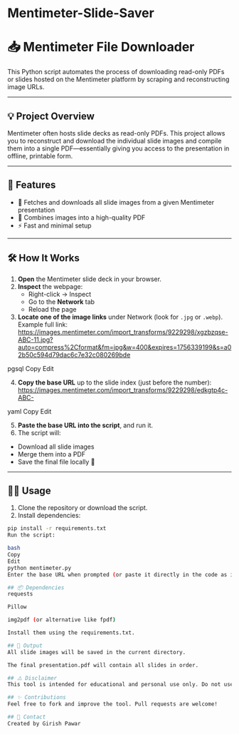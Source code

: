 # Mentimeter-Slide-Saver
# 📥 Mentimeter File Downloader

This Python script automates the process of downloading read-only PDFs or slides hosted on the Mentimeter platform by scraping and reconstructing image URLs.

---

## 💡 Project Overview

Mentimeter often hosts slide decks as read-only PDFs. This project allows you to reconstruct and download the individual slide images and compile them into a single PDF—essentially giving you access to the presentation in offline, printable form.

---

## 🚀 Features

- 🔗 Fetches and downloads all slide images from a given Mentimeter presentation
- 📄 Combines images into a high-quality PDF
- ⚡ Fast and minimal setup

---

## 🛠️ How It Works

1. **Open** the Mentimeter slide deck in your browser.
2. **Inspect** the webpage:
   - Right-click → Inspect
   - Go to the **Network** tab
   - Reload the page
3. **Locate one of the image links** under Network (look for `.jpg` or `.webp`).
   Example full link:
https://images.mentimeter.com/import_transforms/9229298/xgzbzqse-ABC-11.jpg?auto=compress%2Cformat&fm=jpg&w=400&expires=1756339199&s=a02b50c594d79dac6c7e32c080269bde

pgsql
Copy
Edit

4. **Copy the base URL** up to the slide index (just before the number):
https://images.mentimeter.com/import_transforms/9229298/edkgtp4c-ABC-

yaml
Copy
Edit

5. **Paste the base URL into the script**, and run it.
6. The script will:
- Download all slide images
- Merge them into a PDF
- Save the final file locally 🎉

---

## 🧑‍💻 Usage

1. Clone the repository or download the script.
2. Install dependencies:
```bash
pip install -r requirements.txt
Run the script:

bash
Copy
Edit
python mentimeter.py
Enter the base URL when prompted (or paste it directly in the code as instructed).

## 📦 Dependencies
requests

Pillow

img2pdf (or alternative like fpdf)

Install them using the requirements.txt.

## 📂 Output
All slide images will be saved in the current directory.

The final presentation.pdf will contain all slides in order.

## ⚠️ Disclaimer
This tool is intended for educational and personal use only. Do not use it to infringe on copyright or terms of service. Always respect content ownership and intellectual property.

## ✨ Contributions
Feel free to fork and improve the tool. Pull requests are welcome!

## 📧 Contact
Created by Girish Pawar

